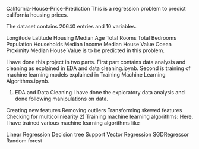 California-House-Price-Prediction
This is a regression problem to predict california housing prices.

The dataset contains 20640 entries and 10 variables.

Longitude
Latitude
Housing Median Age
Total Rooms
Total Bedrooms
Population
Households
Median Income
Median House Value
Ocean Proximity
Median House Value is to be predicted in this problem.

I have done this project in two parts. First part contains data analysis and cleaning as explained in EDA and data cleaning.ipynb. Second is training of machine learning models explained in Training Machine Learning Algorithms.ipynb.

1) EDA and Data Cleaning
I have done the exploratory data analysis and done following manipulations on data.

Creating new features
Removing outliers
Transforming skewed features
Checking for multicoliniearity
2) Training machine learning algorithms:
Here, I have trained various machine learning algorithms like

Linear Regression
Decision tree
Support Vector Regression
SGDRegressor
Random forest
